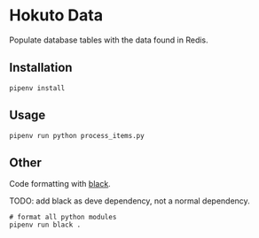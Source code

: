 # Hokuto Data

Populate database tables with the data found in Redis.


## Installation

```
pipenv install
```


## Usage

```
pipenv run python process_items.py
```

## Other

Code formatting with [black](https://github.com/ambv/black).

TODO: add black as deve dependency, not a normal dependency.

```
# format all python modules
pipenv run black .
```
